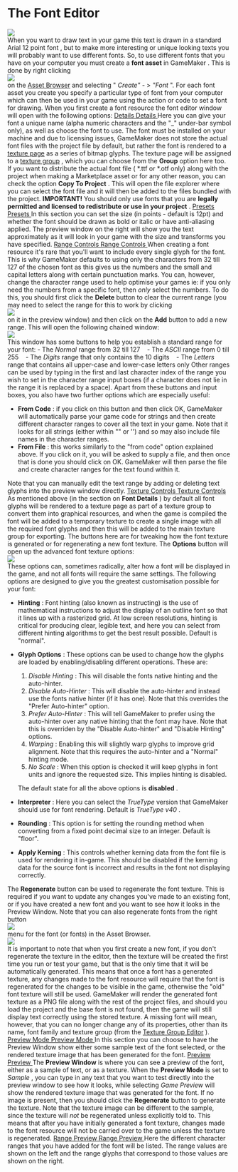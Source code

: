 # The Font Editor

  
![](https://gms.magecorn.com/Manual/assets/Images/Asset_Editors/Editor_Fonts.png)  
When you want to draw text in your game this text is drawn in a standard
Arial 12 point font , but to make more interesting or unique looking
texts you will probably want to use different fonts. So, to use
different fonts that you have on your computer you must create a **font
asset** in GameMaker . This is done by right clicking  
![](https://gms.magecorn.com/Manual/assets/Images/Icons/Icon_RMB.png)  
on the [Asset Browser](../Introduction/The_Asset_Browser) and
selecting " *Create" -* \> *"Font* ". For each font asset you create you
specify a particular type of font from your computer which can then be
used in your game using the action or code to set a font for drawing.
When you first create a font resource the font editor window will open
with the following options: [ Details Details ](#) Here you can give
your font a unique name (alpha numeric characters and the "\_" under-bar
symbol only), as well as choose the font to use. The font must be
installed on your machine and due to licensing issues, GameMaker does
not store the actual font files with the project file by default, but
rather the font is rendered to a [texture
page](../Settings/Texture_Information/Texture_Pages) as a series of
bitmap glyphs. The texture page will be assigned to a [texture
group](../Settings/Texture_Groups) , which you can choose from the
**Group** option here too. If you want to distribute the actual font
file ( \*.ttf or \*.otf only) along with the project when making a
Marketplace asset or for any other reason, you can check the option
**Copy To Project** . This will open the file explorer where you can
select the font file and it will then be added to the files bundled with
the project. **IMPORTANT!** You should only use fonts that you are
**legally permitted and licensed to redistribute or use in your
project** . [ Presets Presets ](#) In this section you can set the size
(in points - default is 12pt) and whether the font should be drawn as
bold or italic or have anti-aliasing applied. The preview window on the
right will show you the text approximately as it will look in your game
with the size and transforms you have specified. [ Range Controls Range
Controls ](#) When creating a font resource it's rare that you'll want
to include every single glyph for the font. This is why GameMaker
defaults to using only the characters from 32 till 127 of the chosen
font as this gives us the numbers and the small and capital letters
along with certain punctuation marks. You can, however, change the
character range used to help optimise your games ie: if you only need
the numbers from a specific font, then *only* select the numbers. To do
this, you should first click the **Delete** button to clear the current
range (you may need to select the range for this to work by clicking  
![](https://gms.magecorn.com/Manual/assets/Images/Icons/Icon_LMB.png)  
on it in the preview window) and then click on the **Add** button to add
a new range. This will open the following chained window:  
![](https://gms.magecorn.com/Manual/assets/Images/Asset_Editors/Editor_Fonts_Range.png)  
This window has some buttons to help you establish a standard range for
your font: - The *Normal* range from 32 till 127    - The *ASCII* range
from 0 till 255    - The *Digits* range that only contains the 10 digits
   - The *Letters* range that contains all upper-case and lower-case
letters only Other ranges can be used by typing in the first and last
character index of the range you wish to set in the character range
input boxes (if a character does not lie in the range it is replaced by
a space). Apart from these buttons and input boxes, you also have two
further options which are especially useful:

-   **From Code** : if you click on this button and then click OK,
    GameMaker will automatically parse your game code for strings and
    then create different character ranges to cover all the text in your
    game. Note that it looks for all strings (either within "" or '')
    and so may also include file names in the character ranges.
-   **From File** : this works similarly to the "from code" option
    explained above. If you click on it, you will be asked to supply a
    file, and then once that is done you should click on OK. GameMaker
    will then parse the file and create character ranges for the text
    found within it.

Note that you can manually edit the text range by adding or deleting
text glyphs into the preview window directly. [ Texture Controls Texture
Controls ](#) As mentioned above (in the section on **Font Details** )
by default all font glyphs will be rendered to a texture page as part of
a texture group to convert them into graphical resources, and when the
game is compiled the font will be added to a temporary texture to create
a single image with all the required font glyphs and then this will be
added to the main texture group for exporting. The buttons here are for
tweaking how the font texture is generated or for regenerating a new
font texture. The **Options** button will open up the advanced font
texture options:  
![](https://gms.magecorn.com/Manual/assets/Images/Asset_Editors/Editor_Fonts_Options.png)  
These options can, sometimes radically, alter how a font will be
displayed in the game, and not all fonts will require the same settings.
The following options are designed to give you the greatest
customisation possible for your font:

-   **Hinting** : Font hinting (also known as instructing) is the use of
    mathematical instructions to adjust the display of an outline font
    so that it lines up with a rasterized grid. At low screen
    resolutions, hinting is critical for producing clear, legible text,
    and here you can select from different hinting algorithms to get the
    best result possible. Default is "normal".
-   **Glyph Options** : These options can be used to change how the
    glyphs are loaded by enabling/disabling different operations. These
    are:
    1.  *Disable Hinting* : This will disable the fonts native hinting
        and the auto-hinter.
    2.  *Disable Auto-Hinter* : This will disable the auto-hinter and
        instead use the fonts native hinter (if it has one). Note that
        this overrides the "Prefer Auto-hinter" option.
    3.  *Prefer Auto-Hinter* : This will tell GameMaker to prefer using
        the auto-hinter over any native hinting that the font may have.
        Note that this is overriden by the "Disable Auto-hinter" and
        "Disable Hinting" options.
    4.  *Warping* : Enabling this will slightly warp glyphs to improve
        grid alignment. Note that this requires the auto-hinter and a
        "Normal" hinting mode.
    5.  *No Scale* : When this option is checked it will keep glyphs in
        font units and ignore the requested size. This implies hinting
        is disabled.

    The default state for all the above options is **disabled** .
-   **Interpreter** : Here you can select the *TrueType* version that
    GameMaker should use for font rendering. Default is *TrueType v40* .
-   **Rounding** : This option is for setting the rounding method when
    converting from a fixed point decimal size to an integer. Default is
    "floor".
-   **Apply Kerning** : This controls whether kerning data from the font
    file is used for rendering it in-game. This should be disabled if
    the kerning data for the source font is incorrect and results in the
    font not displaying correctly.

The **Regenerate** button can be used to regenerate the font texture.
This is required if you want to update any changes you've made to an
existing font, or if you have created a new font and you want to see how
it looks in the Preview Window. Note that you can also regenerate fonts
from the right button  
![](https://gms.magecorn.com/Manual/assets/Images/Icons/Icon_RMB.png)  
menu for the font (or fonts) in the Asset Browser.  
![](https://gms.magecorn.com/Manual/assets/Images/Asset_Editors/Editor_Fonts_MenuRegenerate.png)  
It is important to note that when you first create a new font, if you
don't regenerate the texture in the editor, then the texture will be
created the first time you run or test your game, but that is the only
time that it will be automatically generated. This means that once a
font has a generated texture, any changes made to the font resource will
require that the font is regenerated for the changes to be visible in
the game, otherwise the "old" font texture will still be used. GameMaker
will render the generated font texture as a PNG file along with the rest
of the project files, and should you load the project and the base font
is not found, then the game will still display text correctly using the
stored texture. A missing font will mean, however, that you can no
longer change any of its properties, other than its name, font family
and texture group (from the [Texture Group
Editor](../Settings/Texture_Groups) ). [ Preview Mode Preview Mode
](#) In this section you can choose to have the Preview Window show
either some sample text of the font selected, or the rendered texture
image that has been generated for the font. [ Preview Preview ](#) The
**Preview Window** is where you can see a preview of the font, either as
a sample of text, or as a texture. When the **Preview Mode** is set to
*Sample* , you can type in any text that you want to test directly into
the preview window to see how it looks, while selecting *Game Preview*
will show the rendered texture image that was generated for the font. If
no image is present, then you should click the **Regenerate** button to
generate the texture. Note that the texture image can be different to
the sample, since the texture will *not* be regenerated unless
explicitly told to. This means that after you have initially generated a
font texture, changes made to the font resource will not be carried over
to the game unless the texture is regenerated. [ Range Preview Range
Preview ](#) Here the different character ranges that you have added for
the font will be listed. The range values are shown on the left and the
range glyphs that correspond to those values are shown on the right.
